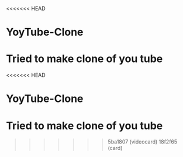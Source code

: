 <<<<<<< HEAD
# YoyTube-Clone
Tried to make clone of you tube
=======
<<<<<<< HEAD
# YoyTube-Clone
Tried to make clone of you tube
=======

>>>>>>> 5ba1807 (videocard)
>>>>>>> 18f2f65 (card)
